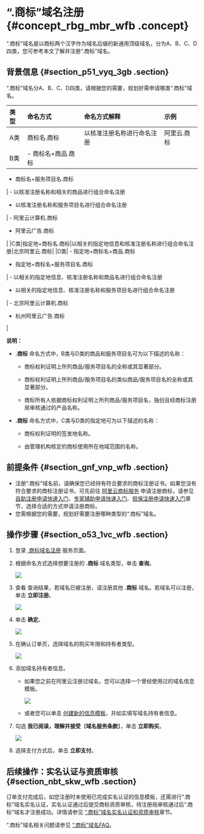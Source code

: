 # “.商标”域名注册 {#concept_rbg_mbr_wfb .concept}

“.商标”域名是以商标两个汉字作为域名后缀的新通用顶级域名，分为A、B、C、D四类，您可参考本文了解并注册“.商标”域名。

## 背景信息 {#section_p51_vyq_3gb .section}

“.商标”域名分A、B、C、D四类，请根据您的需要，规划好需申请哪类“.商标”域名。

|类型|命名方式|命名方式解释|示例|
|:-|:---|:-----|:-|
|A类|商标名.商标|以核准注册名称进行命名注册|阿里云.商标|
|B类| -   商标名+商品.商标
-   商标名+服务项目名.商标

 | -   以核准注册名称和相关的商品进行组合命名注册
-   以核准注册名称和服务项目名进行组合命名注册

 | -   阿里云计算机.商标

 -   阿里云广告.商标

 |
|C类|指定地+商标名.商标|以相关的指定地信息和核准注册名称进行组合命名注册|北京阿里云.商标|
|D类| -   指定地+商标名+商品.商标
-   指定地+商标名+服务项目名.商标

 | -   以相关的指定地信息、核准注册名称和商品名进行组合命名注册
-   以相关的指定地信息、核准注册名称和服务项目名进行组合命名注册

 | -   北京阿里云计算机.商标

 -   杭州阿里云广告.商标

 |

**说明：** 

-   **.商标** 命名方式中，B类与D类的商品和服务项目名可为以下描述的名称：

    -   商标权利证明上所列商品/服务项目名的全称或其显著部分。

    -   商标权利证明上所列商品/服务项目名的类似商品/服务项目名的全称或其显著部分。

    -   商标所有人依据商标权利证明上所列商品/服务项目名，独创且经商标注册局审核通过的产品名称。

-   **.商标** 命名方式中，C类与D类的指定地可为以下描述的名称：

    -   商标权利证明的签发地名称。

    -   由管理机构核定的商标使用所在地域范围的名称。


## 前提条件 {#section_gnf_vnp_wfb .section}

-   注册“.商标”域名前，请确保您已经持有符合要求的商标注册证书。如果您没有符合要求的商标注册证书，可先前往 [阿里云商标服务](https://tm.aliyun.com/?spm=5176.12195464.0.0.65481fc5Ru0gfl#/) 申请注册商标，请参见 [自助注册申请快速入门](https://help.aliyun.com/document_detail/90700.html?spm=a2c4g.11186623.6.548.76b39fbfGgferu)、[专家辅助申请快速入门](https://help.aliyun.com/document_detail/90071.html?spm=a2c4g.11186623.6.549.49713c51M0vb4T)、[担保注册申请快速入门](https://help.aliyun.com/document_detail/90703.html?spm=a2c4g.11186623.6.550.4b56737a9Kw6st)章节，选择合适的方式申请注册商标。
-   您需根据您的需要，规划好需要注册哪种类型的“.商标”域名。

## 操作步骤 {#section_o53_1vc_wfb .section}

1.  登录 [.商标域名注册](https://wanwang.aliyun.com/trademark/domain/searchresult#/) 服务页面。
2.  根据命名方式选择想要注册的 **.商标** 域名类型，单击 **查询**。

    ![](http://static-aliyun-doc.oss-cn-hangzhou.aliyuncs.com/assets/img/64849/155235969936181_zh-CN.png)

3.  查看 查询结果，若域名已被注册，请注册其他 **.商标** 域名。若域名可以注册，单击 **立即注册**。

    ![](http://static-aliyun-doc.oss-cn-hangzhou.aliyuncs.com/assets/img/64849/155235969936182_zh-CN.png)

4.  单击 **确定**。

    ![](http://static-aliyun-doc.oss-cn-hangzhou.aliyuncs.com/assets/img/64849/155235969936183_zh-CN.png)

5.  在确认订单页，选择域名的购买年限和持有者类型。

    ![](http://static-aliyun-doc.oss-cn-hangzhou.aliyuncs.com/assets/img/64849/155235969936184_zh-CN.png)

6.  添加域名持有者信息。
    -   如果您之前在阿里云注册过域名，您可以选择一个曾经使用过的域名信息模板。

        ![](http://static-aliyun-doc.oss-cn-hangzhou.aliyuncs.com/assets/img/64849/155235969936185_zh-CN.png)

    -   或者您可以单击 [创建新的信息模板](cn.zh-CN/域名管理/创建域名注册信息模板.md#)，并如实填写域名持有者信息。

7.  勾选 **我已阅读，理解并接受〔域名服务条款〕**，单击 **立即购买**。

    ![](http://static-aliyun-doc.oss-cn-hangzhou.aliyuncs.com/assets/img/64849/155235969936186_zh-CN.png)

8.  选择支付方式后，单击 **立即支付**。

## 后续操作：实名认证与资质审核 {#section_nbt_skw_wfb .section}

订单支付完成后，如您注册时未使用已完成实名认证的信息模板，还需进行“.商标”域名实名认证，实名认证通过后提交商标资质审核，待注册局审核通过后“.商标”域名才注册成功。详情请参见 [“.商标”域名实名认证和资质审核](cn.zh-CN/域名实名认证/实名认证操作步骤/“.商标”域名实名认证和资质审核.md#)章节。

“.商标”域名相关问题请参见 [“.商标”域名FAQ](../cn.zh-CN/常见问题/概念类问题/“.商标”域名FAQ.md#)。

